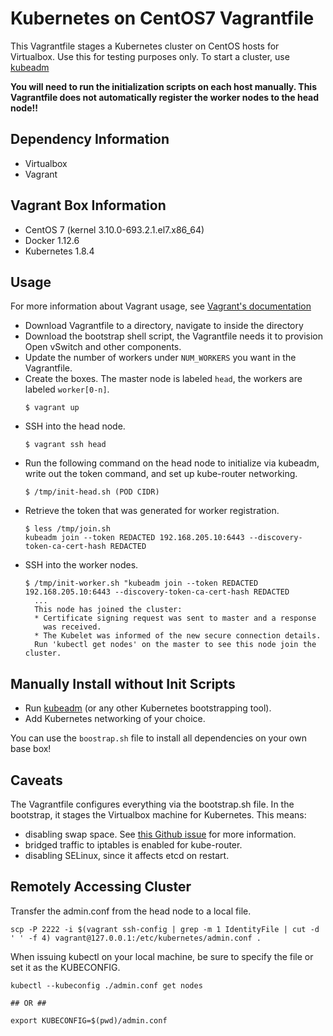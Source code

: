 # Kubernetes on CentOS7 Vagrantfile
This Vagrantfile stages a Kubernetes cluster on CentOS hosts for
Virtualbox. Use this for testing purposes only. To start a cluster,
use [kubeadm](https://kubernetes.io/docs/setup/independent/create-cluster-kubeadm/)

**You will need to run the initialization
scripts on each host manually. This
Vagrantfile does not automatically register the worker
nodes to the head node!!**

## Dependency Information
* Virtualbox
* Vagrant

## Vagrant Box Information
* CentOS 7 (kernel 3.10.0-693.2.1.el7.x86_64)
* Docker 1.12.6
* Kubernetes 1.8.4

## Usage
For more information about Vagrant usage, see
[Vagrant's documentation](https://www.vagrantup.com/docs/)
* Download Vagrantfile to a directory, navigate to inside
the directory
* Download the bootstrap shell script, the Vagrantfile
needs it to provision Open vSwitch and other components.
* Update the number of workers under `NUM_WORKERS` you want in the Vagrantfile.
* Create the boxes. The master node is labeled `head`, the workers are labeled
`worker[0-n]`.
  ```
  $ vagrant up
  ```
* SSH into the head node.
  ```
  $ vagrant ssh head
  ```
* Run the following command on the head node to initialize via kubeadm,
write out the token command, and set up kube-router networking.
  ```
  $ /tmp/init-head.sh (POD CIDR)
  ```
* Retrieve the token that was generated for worker registration.
  ```
  $ less /tmp/join.sh
  kubeadm join --token REDACTED 192.168.205.10:6443 --discovery-token-ca-cert-hash REDACTED
  ```
* SSH into the worker nodes.
  ```
  $ /tmp/init-worker.sh "kubeadm join --token REDACTED 192.168.205.10:6443 --discovery-token-ca-cert-hash REDACTED
    ...
    This node has joined the cluster:
    * Certificate signing request was sent to master and a response
      was received.
    * The Kubelet was informed of the new secure connection details.
    Run 'kubectl get nodes' on the master to see this node join the cluster.
  ```

## Manually Install without Init Scripts
* Run [kubeadm](https://kubernetes.io/docs/setup/independent/install-kubeadm/) (or any other Kubernetes bootstrapping tool).
* Add Kubernetes networking of your choice.

You can use the `boostrap.sh` file to install all dependencies on your
own base box!

## Caveats
The Vagrantfile configures everything via the bootstrap.sh file. In the bootstrap, it stages the
Virtualbox machine for Kubernetes. This means:
* disabling swap space. See [this Github issue](https://github.com/kubernetes/kubernetes/issues/53533)
for more information.
* bridged traffic to iptables is enabled for kube-router.
* disabling SELinux, since it affects etcd on restart.

## Remotely Accessing Cluster
Transfer the admin.conf from the head node to a local file.

```
scp -P 2222 -i $(vagrant ssh-config | grep -m 1 IdentityFile | cut -d ' ' -f 4) vagrant@127.0.0.1:/etc/kubernetes/admin.conf .
```

When issuing kubectl on your local machine, be sure to specify the file or set
it as the KUBECONFIG.
```
kubectl --kubeconfig ./admin.conf get nodes

## OR ##

export KUBECONFIG=$(pwd)/admin.conf
```
